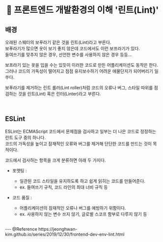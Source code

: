# <div align="center">📖 프론트엔드 개발환경의 이해 '린트(Lint)'</div>

## 배경
오래된 스웨터의 보푸라기 같은 것을 린트(Lint)라고 부른다.     
보푸라기가 많으면 옷이 보기 좋지 않은데 코드에서도 이런 보프라기가 있다.     
들여쓰기를 맞추지 않은 경우, 선언한 변수를 사용하지 않은 경우 등등...    

보프라기 있는 옷을 입을 수는 있듯이 이러한 코드로 만든 어플리케이션도 동작은 한다.     
그러나 코드의 가독성이 떨어지고 점점 유지보수하기 어려운 애물단지가 되어버리기 일쑤다.    

보푸라기를 제거하는 린트 롤러(Lint roller)처럼 코드의 오류나 버그, 스타일 따위를 점검하는 것을 린트(Lint) 혹은 린터(Linter)라고 부른다.  

<br>

## ESLint
ESLint는 ECMAScript 코드에서 문제점을 검사하고 일부는 더 나은 코드로 정정하는 린트 도구 중의 하나다.    
코드의 가독성을 높이고 잠재적인 오류와 버그를 제거해 단단한 코드를 만드는 것이 목적이다.    

코드에서 검사하는 항목을 크게 분류하면 아래 두 가지다.
- 포맷팅 :     
    - 일관된 코드 스타일을 유지하도록 하고 쉽게 읽히는 코드를 만들어준다.    
    - ex. 들여쓰기 규칙, 코드 라인의 최대 너비 규칙 등

- 코드 품질 :     
    - 어플리케이션의 잠재적인 오류나 버그를 예방하기 위함이다. 
    - ex. 사용하지 않는 변수 쓰지 않기, 글로벌 스코프 함부로 다루지 않기 등

<br>
---
@Reference https://jeonghwan-kim.github.io/series/2019/12/30/frontend-dev-env-lint.html